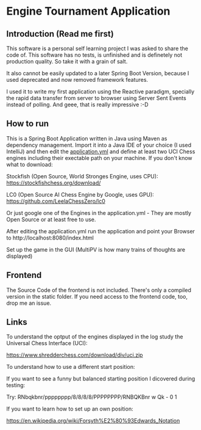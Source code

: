 # Engine Tournament Application
## Introduction (Read me first)

This software is a personal self learning project I was asked to share the code of. This software has no tests, 
is unfinished and is definetely not production quality. So take it with a grain of salt.

It also cannot be easily updated to a later Spring Boot Version, because I used deprecated and now removed framework
features.

I used it to write my first application using the Reactive paradigm, specially the rapid data transfer from server
to browser using Server Sent Events instead of polling. And geee, that is really impressive :-D

## How to run

This is a Spring Boot Application written in Java using Maven as dependency management. Import it into a Java IDE of 
your choice (I used IntelliJ) and then edit the [application.yml](src/main/resources/application.yml) and define at 
least two UCI Chess engines including their exectable path on your machine. If you don't know what to download:

Stockfish (Open Source, World Stronges Engine, uses CPU): https://stockfishchess.org/download/

LC0 (Open Source AI Chess Engine by Google, uses GPU): https://github.com/LeelaChessZero/lc0

Or just google one of the Engines in the application.yml - They are mostly Open Source or at least free to use.

After editing the application.yml run the application and point your Browser to http://localhost:8080/index.html

Set up the game in the GUI (MultiPV is how many trains of thoughts are displayed)

## Frontend

The Source Code of the frontend is not included. There's only a compiled version in the static folder. If you
need access to the frontend code, too, drop me an issue.

## Links

To understand the optput of the engines displayed in the log study the Universal Chess Interface (UCI):

https://www.shredderchess.com/download/div/uci.zip

To understand how to use a different start position:

If you want to see a funny but balanced starting position I dicovered during testing:

Try: RNbqkbnr/pppppppp/8/8/8/8/PPPPPPPP/RNBQKBnr w Qk - 0 1

If you want to learn how to set up an own position:

https://en.wikipedia.org/wiki/Forsyth%E2%80%93Edwards_Notation
